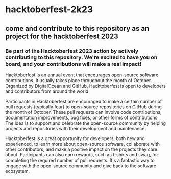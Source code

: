 # hacktoberfest-2k23

## come and contribute to this repository as an project for the hacktoberfest 2023

### Be part of the Hacktoberfest 2023 action by actively contributing to this repository. We're excited to have you on board, and your contributions will make a real impact!

Hacktoberfest is an annual event that encourages open-source software contributions. It usually takes place throughout the month of October. Organized by DigitalOcean and GitHub, Hacktoberfest is open to developers and contributors from around the world.

Participants in Hacktoberfest are encouraged to make a certain number of pull requests (typically four) to open-source repositories on GitHub during the month of October. These pull requests can involve code contributions, documentation improvements, bug fixes, or other forms of contributions. The idea is to support and celebrate the open-source community by helping projects and repositories with their development and maintenance.

Hacktoberfest is a great opportunity for developers, both new and experienced, to learn more about open-source software, collaborate with other contributors, and make a positive impact on the projects they care about. Participants can also earn rewards, such as t-shirts and swag, for completing the required number of pull requests. It's a fantastic way to engage with the open-source community and give back to the software ecosystem.

